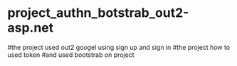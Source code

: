 # project_authn_botstrab_out2-asp.net
#the project used out2 googel using sign up and sign in 
#the project how to used token
#and used bootstrab on project 

 
